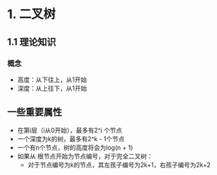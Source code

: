 # 1. 二叉树

## 1.1 理论知识

### 概念

- 高度：从下往上，从1开始
- 深度：从上往下，从1开始



## 一些重要属性

- 在第i层（i从0开始），最多有2^i 个节点
- 一个深度为k的树，最多有2^k - 1个节点
- 一个有n个节点，树的高度将会为log(n + 1)
- 如果从 根节点开始为节点编号，对于完全二叉树：
  - 对于节点编号为k的节点，其左孩子编号为2k+1，右孩子编号为2k+2

